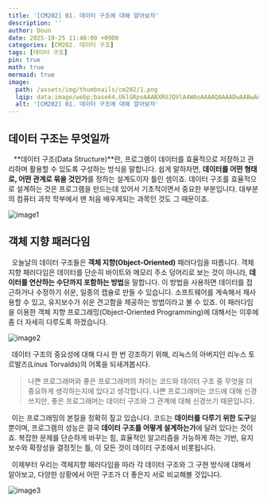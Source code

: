 ```yaml
---
title: '[CM202] 01. 데이터 구조에 대해 알아보자'
description: ''
author: Doun
date: 2025-10-25 11:40:00 +0900
categories: [CM202. 데이터 구조]
tags: [데이터 구조]
pin: true
math: true
mermaid: true
image:
  path: /assets/img/thumbnails/cm202/1.png
  lqip: data:image/webp;base64,UklGRpoAAABXRUJQVlA4WAoAAAAQAAAADwAABwAAQUxQSDIAAAARL0AmbZurmr57yyIiqE8oiG0bejIYEQTgqiDA9vqnsUSI6H+oAERp2HZ65qP/VIAWAFZQOCBCAAAA8AEAnQEqEAAIAAVAfCWkAALp8sF8rgRgAP7o9FDvMCkMde9PK7euH5M1m6VWoDXf2FkP3BqV0ZYbO6NA/VFIAAAA
  alt: '[CM202] 01. 데이터 구조에 대해 알아보자'
---
```


## 데이터 구조는 무엇일까

 &ensp; **데이터 구조(Data Structure)**란, 프로그램이 데이터를 효율적으로 저장하고 관리하며 활용할 수 있도록 구성하는 방식을 말합니다. 쉽게 말하자면, **데이터를 어떤 형태로, 어떤 관계로 묶을 것인가**를 정하는 설계도이자 틀인 셈이죠. 데이터 구조를 효율적으로 설계하는 것은 프로그램을 만드는데 있어서 기초적이면서 중요한 부분입니다. 대부분의 컴퓨터 과학 학부에서 맨 처음 배우게되는 과목인 것도 그 때문이죠.

<img src="{{ 'assets/img/illustration/cm202/1_1.png' | absolute_url }}" alt="image1" class="post" />

## 객체 지향 패러다임

 &ensp;오늘날의 데이터 구조들은 **객체 지향(Object-Oriented)** 패러다임을 따릅니다. 객체 지향 패러다임은 데이터를 단순히 바이트와 메모리 주소 덩어리로 보는 것이 아니라, **데이터를 연산하는 수단까지 포함하는 방법**을 말합니다. 이 방법을 사용하면 데이터를 접근하거나 수정하기 쉬운, 일종의 캡슐로 만들 수 있습니다. 소프트웨어를 계속해서 재사용할 수 있고, 유지보수가 쉬운 견고함을 제공하는 방법이라고 볼 수 있죠. 이 패러다임을 이용한 객체 지향 프로그래밍(Object-Oriented Programming)에 대해서는 이후에 좀 더 자세히 다루도록 하겠습니다.

<img src="{{ 'assets/img/illustration/cm202/1_2.png' | absolute_url }}" alt="image2" class="post" />

 &ensp;데이터 구조의 중요성에 대해 다시 한 번 강조하기 위해, 리눅스의 아버지인 리누스 토르발즈(Linus Torvalds)의 어록을 되새겨봅시다.

> 나쁜 프로그래머와 좋은 프로그래머의 차이는 코드와 데이터 구조 중 무엇을 더 중요하게 생각하는지에 있다고 생각합니다. 나쁜 프로그래머는 코드에 대해 신경쓰지만, 좋은 프로그래머는 데이터 구조와 그 관계에 대해 신경쓰기 때문입니다.

 &ensp;이는 프로그래밍의 본질을 정확히 짚고 있습니다. 코드는 **데이터를 다루기 위한 도구**일 뿐이며, 프로그램의 성능은 결국 **데이터 구조를 어떻게 설계하는가**에 달려 있다는 것이죠. 복잡한 문제를 단순하게 바꾸는 힘, 효율적인 알고리즘을 가능하게 하는 기반, 유지보수와 확장성을 결정짓는 틀, 이 모든 것이 데이터 구조에서 비롯됩니다.

 &ensp;이제부터 우리는 객체지향 패러다임을 따라 각 데이터 구조와 그 구현 방식에 대해서 알아보고, 다양한 상황에서 어떤 구조가 더 좋은지 서로 비교해볼 것입니다.

<img src="{{ 'assets/img/illustration/cm202/1_3.png' | absolute_url }}" alt="image3" class="post" />